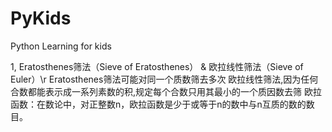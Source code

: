 # PyKids
Python Learning for kids

1, Eratosthenes筛法（Sieve of Eratosthenes） & 欧拉线性筛法（Sieve of Euler）\r
   Eratosthenes筛法可能对同一个质数筛去多次
   欧拉线性筛法,因为任何合数都能表示成一系列素数的积,规定每个合数只用其最小的一个质因数去筛
   欧拉函数：在数论中，对正整数n，欧拉函数是少于或等于n的数中与n互质的数的数目。
